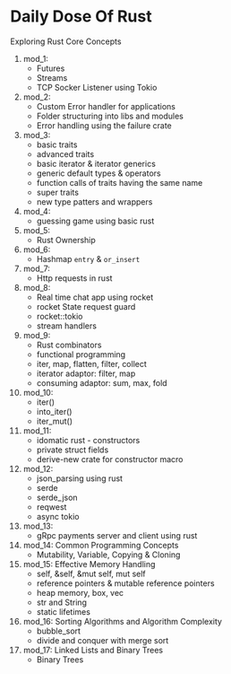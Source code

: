 # Daily Dose Of Rust

Exploring Rust Core Concepts

1. mod_1: 
	- Futures
	- Streams
	- TCP Socker Listener using Tokio
2. mod_2: 
	- Custom Error handler for applications
	- Folder structuring into libs and modules
	- Error handling using the failure crate
3. mod_3:
	- basic traits
	- advanced traits
	- basic iterator & iterator generics
	- generic default types & operators
	- function calls of traits having the same name
	- super traits
	- new type patters and wrappers
4. mod_4:
	- guessing game using basic rust
5. mod_5:
	- Rust Ownership
6. mod_6:
	- Hashmap `entry` & `or_insert`
7. mod_7:
	- Http requests in rust
8. mod_8:
	- Real time chat app using rocket
	- rocket State request guard
	- rocket::tokio
	- stream handlers
9. mod_9:
	- Rust combinators
	- functional programming
	- iter, map, flatten, filter, collect 
    - iterator adaptor: filter, map
	- consuming adaptor: sum, max, fold
10. mod_10:
    - iter()
    - into_iter()
    - iter_mut()
11. mod_11:
	- idomatic rust - constructors
	- private struct fields
	- derive-new crate for constructor macro
12. mod_12:
	- json_parsing using rust
	- serde
	- serde_json
	- reqwest
	- async tokio
13. mod_13:
	- gRpc payments server and client using rust
14. mod_14: Common Programming Concepts
    - Mutability, Variable, Copying & Cloning
15. mod_15: Effective Memory Handling
    - self, &self, &mut self, mut self
    - reference pointers & mutable reference pointers
    - heap memory, box, vec
    - str and String
    - static lifetimes
16. mod_16: Sorting Algorithms and Algorithm Complexity
	- bubble_sort
	- divide and conquer with merge sort
17. mod_17: Linked Lists and Binary Trees
    - Binary Trees